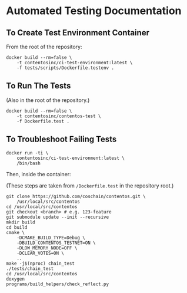 # Automated Testing Documentation

## To Create Test Environment Container

From the root of the repository:

    docker build --rm=false \
        -t contentosinc/ci-test-environment:latest \
        -f tests/scripts/Dockerfile.testenv .

## To Run The Tests

(Also in the root of the repository.)

    docker build --rm=false \
        -t contentosinc/contentos-test \
        -f Dockerfile.test .

## To Troubleshoot Failing Tests

    docker run -ti \
        contentosinc/ci-test-environment:latest \
        /bin/bash

Then, inside the container:

(These steps are taken from `/Dockerfile.test` in the
repository root.)

    git clone https://github.com/coschain/contentos.git \
        /usr/local/src/contentos
    cd /usr/local/src/contentos
    git checkout <branch> # e.g. 123-feature
    git submodule update --init --recursive
    mkdir build
    cd build
    cmake \
        -DCMAKE_BUILD_TYPE=Debug \
        -DBUILD_CONTENTOS_TESTNET=ON \
        -DLOW_MEMORY_NODE=OFF \
        -DCLEAR_VOTES=ON \
        ..
    make -j$(nproc) chain_test
    ./tests/chain_test
    cd /usr/local/src/contentos
    doxygen
    programs/build_helpers/check_reflect.py
